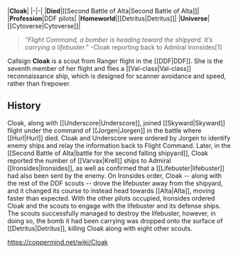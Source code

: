 |**Cloak**|
|-|-|
|**Died**|[[Second Battle of Alta\|Second Battle of Alta]]|
|**Profession**|DDF pilots|
|**Homeworld**|[[Detritus\|Detritus]]|
|**Universe**|[[Cytoverse\|Cytoverse]]|

>“*Flight Command, a bomber is heading toward the shipyard. It’s carrying a lifebuster.*”
\-Cloak reporting back to Admiral Ironsides[1]


Callsign **Cloak** is a scout from Ranger flight in the [[DDF\|DDF]]. She is the seventh member of her flight and flies a [[Val-class\|Val-class]] reconnaissance ship, which is designed for scanner avoidance and speed, rather than firepower.

## History
Cloak, along with [[Underscore\|Underscore]], joined [[Skyward\|Skyward]] flight under the command of [[Jorgen\|Jorgen]] in the battle where [[Hurl\|Hurl]] died. Cloak and Underscore were ordered by Jorgen to identify enemy ships and relay the information back to Flight Command.
Later, in the [[Second Battle of Alta\|battle for the second falling shipyard]], Cloak reported the number of [[Varvax\|Krell]] ships to Admiral [[Ironsides\|Ironsides]], as well as confirmed that a [[Lifebuster\|lifebuster]] had also been sent by the enemy. On Ironsides order, Cloak -- along with the rest of the DDF scouts -- drove the lifebuster away from the shipyard, and it changed its course to instead head towards [[Alta\|Alta]], moving faster than expected. With the other pilots occupied, Ironsides ordered Cloak and the scouts to engage with the lifebuster and its defense ships. The scouts successfully managed to destroy the lifebuster, however, in doing so, the bomb it had been carrying was dropped onto the surface of [[Detritus\|Detritus]], killing Cloak along with eight other scouts.



https://coppermind.net/wiki/Cloak